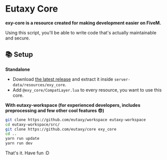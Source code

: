 # Eutaxy Core

**exy-core is a resource created for making development easier on FiveM.**

Using this script, you'll be able to write code that's actually maintainable and secure.

## 📚 Setup

**Standalone**

- Download [the latest release](https://github.com/eutaxy/core/releases/latest) and extract it inside `server-data/resources/exy_core`.
- Add `@exy_core/CompatLayer.lua` to every resource, you want to use this core.

**With eutaxy-workspace (for experienced developers, includes preprocessing and few other cool features 😎)**

```sh
git clone https://github.com/eutaxy/workspace eutaxy-workspace
cd eutaxy-workspace/src/
git clone https://github.com/eutaxy/core exy_core
cd ..
yarn run update
yarn run dev
```

That's it. Have fun :D
